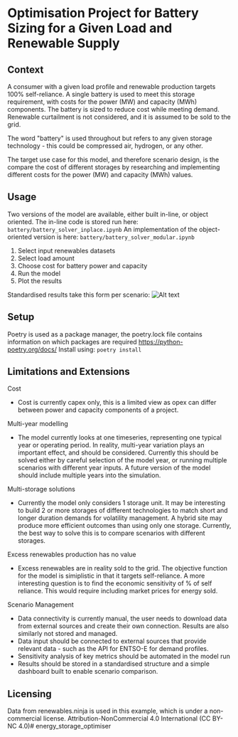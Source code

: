 # Optimisation Project for Battery Sizing for a Given Load and Renewable Supply

## Context
A consumer with a given load profile and renewable production targets 100% self-reliance. A single battery is used to meet this storage requirement, with costs for the power (MW) and capacity (MWh) components. The battery is sized to reduce cost while meeting demand. Renewable curtailment is not considered, and it is assumed to be sold to the grid. 

The word "battery" is used throughout but refers to any given storage technology - this could be compressed air, hydrogen, or any other.

The target use case for this model, and therefore scenario design, is the compare the cost of different storages by researching and implementing different costs for the power (MW) and capacity (MWh) values.

## Usage
Two versions of the model are available, either built in-line, or object oriented.
The in-line code is stored run here: `battery/battery_solver_inplace.ipynb`
An implementation of the object-oriented version is here: `battery/battery_solver_modular.ipynb`

1. Select input renewables datasets
2. Select load amount
3. Choose cost for battery power and capacity
4. Run the model
5. Plot the results

Standardised results take this form per scenario:
![Alt text](https://github.com/abmoore92/energy_storage_optimiser/docs/example_plot.png?raw=true "Example Results")

## Setup
Poetry is used as a package manager, the poetry.lock file contains information on which packages are required
https://python-poetry.org/docs/
Install using:
`poetry install`

## Limitations and Extensions
Cost
* Cost is currently capex only, this is a limited view as opex can differ between power and capacity components of a project.

Multi-year modelling
* The model currently looks at one timeseries, representing one typical year or operating period. In reality, multi-year variation plays an important effect, and should be considered. Currently this should be solved either by careful selection of the model year, or running multiple scenarios with different year inputs. A future version of the model should include multiple years into the simulation.

Multi-storage solutions
* Currently the model only considers 1 storage unit. It may be interesting to build 2 or more storages of different technologies to match short and longer duration demands for volatility management. A hybrid site may produce more efficient outcomes than using only one storage. Currently, the best way to solve this is to compare scenarios with different storages.

Excess renewables production has no value
* Excess renewables are in reality sold to the grid. The objective function for the model is simiplistic in that it targets self-reliance. A more interesting question is to find the economic sensitivity of % of self reliance. This would require including market prices for energy sold.

Scenario Management
* Data connectivity is currently manual, the user needs to download data from external sources and create their own connection. Results are also similarly not stored and managed.
* Data input should be connected to external sources that provide relevant data - such as the API for ENTSO-E for demand profiles.
* Sensitivity analysis of key metrics should be automated in the model run
* Results should be stored in a standardised structure and a simple dashboard built to enable scenario comparison.

## Licensing
Data from renewables.ninja is used in this example, which is under a non-commercial license. Attribution-NonCommercial 4.0 International (CC BY-NC 4.0)# energy_storage_optimiser

